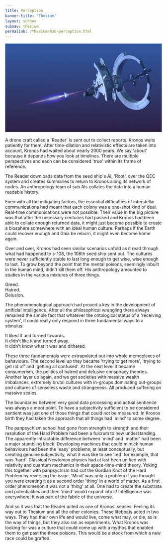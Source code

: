 ```yaml
---
title: Perception 
banner-title: "Thesium" 
layout: subnav 
subnav: thesium 
permalink: /thesium/030-perception.html
---
```

![planet buster - capn-damo deviantart.com](/assets/images/Thesium/planet-buster.jpg)

A drone craft called a 'Reader' is sent out to collect reports. Kronos
waits patiently for them. After time-dilation and relativistic effects
are taken into account, Kronos had waited about nearly 2000 years. We say 'about'
because it depends how you look at timelines. There are multiple
perspectives and each can be considered 'true' within its frame of
reference.  

The Reader downloads data from the seed ship's AI, 'Root', over the QEC
system and creates summaries to return to Kronos along its network of
nodes. An anthropology team of sub AIs collates the data into a human
readable history.  

Even with all the mitigating factors, the essential difficulties of
interstellar communications had meant that each colony was a one-shot
kind of deal. Real-time communications were not possible. Their value in
the big picture was that after the necessary centuries had passed and
Kronos had been able to collate enough returned data, it might just
become possible to create a biosphere somewhere with an ideal human
culture. Perhaps if the Earth could recover enough and Gaia be reborn,
it might even become home again.

Over and over, Kronos had seen similar scenarios unfold as it read through what
had happened to s-108, the 108th seed ship sent out. The cultures were never
sufficiently stable to last long enough to get wise, wise enough to last. To
grow beyond the point that the mental poisons, seemingly inbuilt in the
human mind, didn't kill them off. His anthropology amounted to studies in the
various mixtures of three things.

Greed.  
Hatred.  
Delusion.  

The phenomenological approach had proved a key in the development of
artificial intelligence. After all the philosophical wrangling there
always remained the simple fact that whatever the ontological status of
a 'receiving system', it could really only respond in three fundamental
ways to a stimulus:  

It liked it and turned towards.  
It didn't like it and turned away.  
It didn't know what it was and dithered.  

These three fundamentals were extrapolated out into whole memeplexes of
behaviours. The second level up they became 'trying to get more', 'trying to
get rid of' and 'getting all confused'. At the next level it became
consumerism, the politics of hatred and delusive conspiracy theories. Another
layer up again, and we got societies with massive wealth imbalances, extremely
brutal cultures with in-groups dominating out-groups and cultures of senseless
waste and strangeness. All produced suffering on massive scales.

The boundaries between very good data processing and actual sentience was
always a moot point. To have a subjectivity sufficient to be considered
sentient was just one of those things that could not be measured. In Kronos
birth they had taken the approach that all things had 'mind' to some degree.  

The panpsychism school had gone from strength to strength and their resolution
of the Hard Problem had been a fulcrum to new understanding. The apparently
intractable difference between 'mind' and 'matter' had been a major stumbling
block. Developing machines that could mimick human behaviours had been the
'easy' problems, at least conceptually, but creating genuine subjectivity, what
it was like to see 'red' for example, that was 'hard'. Classical Newtonian
physics had at last been unified with relativity and quantum mechanics in their
space-time-mind theory. Yoking this together with panpsychism had cut the
Gordian Knot of the Hard Problem by reversing the issue. 'Mind' was only a
problem if you thought you were creating it as a second order 'thing' in a
world of matter. As a first order phenomenon it was not a 'thing' at all. One
had to create the substrata and potentialities and then 'mind' would expand
into it! Intelligence was everywhere! It was part of the fabric of the
universe. 

And so it was that the Reader acted as one of Kronos' senses. Feeling its way
out to Thesium and all the other colonies. These lifeboats acted in two ways.
They had their own life and would live, come what may, or die, as is the way of
things, but they also ran as experiments. What Kronos was looking for was a
culture that could come up with a mythos that enabled them to get past the
three poisons. This would be a stock from which a new race could be grafted.
